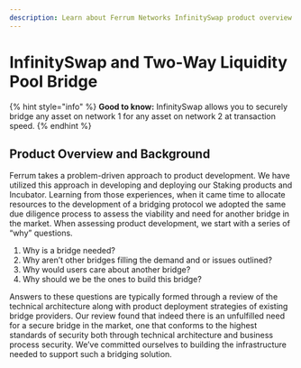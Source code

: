 ```yaml
---
description: Learn about Ferrum Networks InfinitySwap product overview and background.
---
```


# InfinitySwap and Two-Way Liquidity Pool Bridge

{% hint style="info" %}
**Good to know:** InfinitySwap allows you to securely bridge any asset on network 1 for any asset on network 2 at transaction speed.
{% endhint %}

## Product Overview and Background

Ferrum takes a problem-driven approach to product development. We have utilized this approach in developing and deploying our Staking products and Incubator. Learning from those experiences, when it came time to allocate resources to the development of a bridging protocol we adopted the same due diligence process to assess the viability and need for another bridge in the market. When assessing product development, we start with a series of “why” questions.

1. Why is a bridge needed?
2. Why aren’t other bridges filling the demand and or issues outlined?
3. Why would users care about another bridge?
4. Why should we be the ones to build this bridge?

Answers to these questions are typically formed through a review of the technical architecture along with product deployment strategies of existing bridge providers. Our review found that indeed there is an unfulfilled need for a secure bridge in the market, one that conforms to the highest standards of security both through technical architecture and business process security. We’ve committed ourselves to building the infrastructure needed to support such a bridging solution.
